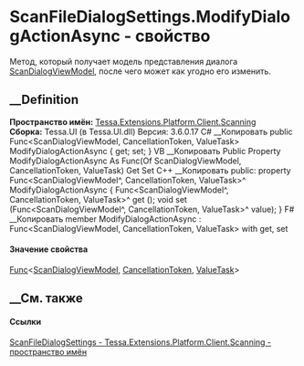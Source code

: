 # ScanFileDialogSettings.ModifyDialogActionAsync - свойство
Метод, который получает модель представления диалога
[ScanDialogViewModel](T_Tessa_Extensions_Platform_Client_ViewModels_ScanDialogViewModel.htm),
после чего может как угодно его изменить.
## __Definition
 **Пространство имён:**
[Tessa.Extensions.Platform.Client.Scanning](N_Tessa_Extensions_Platform_Client_Scanning.htm)  
 **Сборка:** Tessa.UI (в Tessa.UI.dll) Версия: 3.6.0.17
C# __Копировать
     public Func<ScanDialogViewModel, CancellationToken, ValueTask> ModifyDialogActionAsync { get; set; }
VB __Копировать
     Public Property ModifyDialogActionAsync As Func(Of ScanDialogViewModel, CancellationToken, ValueTask)
    	Get
    	Set
C++ __Копировать
     public:
    property Func<ScanDialogViewModel^, CancellationToken, ValueTask>^ ModifyDialogActionAsync {
    	Func<ScanDialogViewModel^, CancellationToken, ValueTask>^ get ();
    	void set (Func<ScanDialogViewModel^, CancellationToken, ValueTask>^ value);
    }
F# __Копировать
     member ModifyDialogActionAsync : Func<ScanDialogViewModel, CancellationToken, ValueTask> with get, set
#### Значение свойства
[Func](https://learn.microsoft.com/dotnet/api/system.func-3)<[ScanDialogViewModel](T_Tessa_Extensions_Platform_Client_ViewModels_ScanDialogViewModel.htm),
[CancellationToken](https://learn.microsoft.com/dotnet/api/system.threading.cancellationtoken),
[ValueTask](https://learn.microsoft.com/dotnet/api/system.threading.tasks.valuetask)>
##  __См. также
#### Ссылки
[ScanFileDialogSettings -
](T_Tessa_Extensions_Platform_Client_Scanning_ScanFileDialogSettings.htm)
[Tessa.Extensions.Platform.Client.Scanning - пространство
имён](N_Tessa_Extensions_Platform_Client_Scanning.htm)
